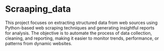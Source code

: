 # Scraaping_data
This project focuses on extracting structured data from web sources using Python-based web scraping techniques and generating insightful reports for analysis. The objective is to automate the process of data collection, cleaning, and reporting, making it easier to monitor trends, performance, or patterns from dynamic websites.
